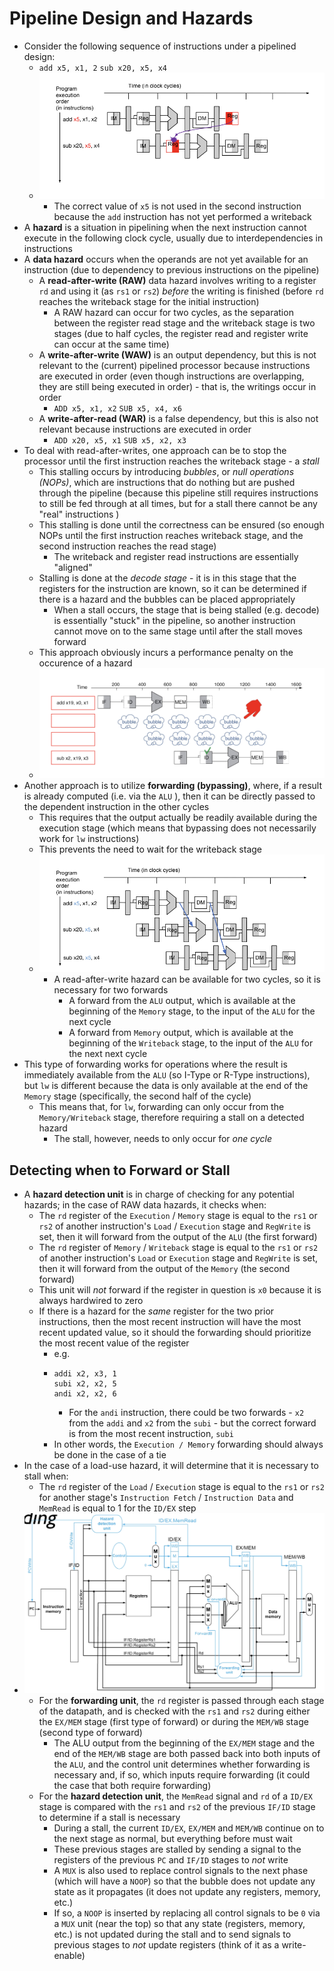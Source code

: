 # Pipeline Design and Hazards
- Consider the following sequence of instructions under a pipelined design:
  - `add x5, x1, 2`
    `sub x20, x5, x4`
  - ![Hazard Example](./Images/Hazard_Example.png)
    - The correct value of `x5` is not used in the second instruction because the `add` instruction has not yet performed a writeback
- A **hazard** is a situation in pipelining when the next instruction cannot execute in the following clock cycle, usually due to interdependencies in instructions
- A **data hazard** occurs when the operands are not yet available for an instruction (due to dependency to previous instructions on the pipeline)
  - A **read-after-write (RAW)** data hazard involves writing to a register `rd` and using it (as `rs1` or `rs2`) *before* the writing is finished (before `rd` reaches the writeback stage for the initial instruction)
    - A RAW hazard can occur for two cycles, as the separation between the register read stage and the writeback stage is two stages (due to half cycles, the register read and register write can occur at the same time)
  - A **write-after-write (WAW)** is an output dependency, but this is not relevant to the (current) pipelined processor because instructions are executed in order (even though instructions are overlapping, they are still being executed in order) - that is, the writings occur in order
    - `ADD x5, x1, x2`
      `SUB x5, x4, x6`
  - A **write-after-read (WAR)** is a false dependency, but this is also not relevant because instructions are executed in order
    - `ADD x20, x5, x1`
      `SUB x5, x2, x3`
- To deal with read-after-writes, one approach can be to stop the processor until the first instruction reaches the writeback stage - a *stall*
  - This stalling occurs by introducing *bubbles*, or *null operations (NOPs)*, which are instructions that do nothing but are pushed through the pipeline (because this pipeline still requires instructions to still be fed through at all times, but for a stall there cannot be any "real" instructions )
  - This stalling is done until the correctness can be ensured (so enough NOPs until the first instruction reaches writeback stage, and the second instruction reaches the read stage)
    - The writeback and register read instructions are essentially "aligned"
  - Stalling is done at the *decode stage* - it is in this stage that the registers for the instruction are known, so it can be determined if there is a hazard and the bubbles can be placed appropriately
    - When a stall occurs, the stage that is being stalled (e.g. decode) is essentially "stuck" in the pipeline, so another instruction cannot move on to the same stage until after the stall moves forward
  - This approach obviously incurs a performance penalty on the occurence of a hazard
  - ![RAW Stall](./Images/RAW_Stall.png)
- Another approach is to utilize **forwarding (bypassing)**, where, if a result is already computed (i.e. via the `ALU` ), then it can be directly passed to the dependent instruction in the other cycles
  - This requires that the output actually be readily available during the execution stage (which means that bypassing does not necessarily work for `lw` instructions)
  - This prevents the need to wait for the writeback stage
  - ![Hazard Bypassing](./Images/Hazard_Bypassing.png)
    - A read-after-write hazard can be available for two cycles, so it is necessary for two forwards
      - A forward from the `ALU` output, which is available at the beginning of the `Memory` stage, to the input of the `ALU` for the next cycle 
      - A forward from `Memory` output, which is available at the beginning of the `Writeback` stage, to the input of the `ALU` for the next next cycle
- This type of forwarding works for operations where the result is immediately available from the `ALU` (so I-Type or R-Type instructions), but `lw` is different because the data is only available at the end of the `Memory` stage (specifically, the second half of the cycle)
  - This means that, for `lw`, forwarding can only occur from the `Memory/Writeback` stage, therefore requiring a stall on a detected hazard
    - The stall, however, needs to only occur for *one cycle*
## Detecting when to Forward or Stall
- A **hazard detection unit** is in charge of checking for any potential hazards; in the case of RAW data hazards, it checks when:
  - The `rd` register of the `Execution` / `Memory` stage is equal to the `rs1` or `rs2` of another instruction's `Load` / `Execution` stage and `RegWrite` is set, then it will forward from the output of the `ALU` (the first forward)
  - The `rd` register of `Memory` / `Writeback` stage is equal to the `rs1` or `rs2` of another instruction's `Load` or `Execution` stage and `RegWrite` is set, then it will forward from the output of the `Memory` (the second forward)
  - This unit will *not* forward if the register in question is `x0` because it is always hardwired to zero
  - If there is a hazard for the *same* register for the two prior instructions, then the most recent instruction will have the most recent updated value, so it should the forwarding should prioritize the most recent value of the register
    - e.g.
    -     addi x2, x3, 1
          subi x2, x2, 5
          andi x2, x2, 6
      - For the `andi` instruction, there could be two forwards - `x2` from the `addi` and `x2` from the `subi` - but the correct forward is from the most recent instruction, `subi`
    - In other words, the `Execution / Memory` forwarding should always be done in the case of a tie
- In the case of a load-use hazard, it will determine that it is necessary to stall when:
  - The `rd` register of the `Load` / `Execution` stage is equal to the `rs1` or `rs2` for another stage's `Instruction Fetch` / `Instruction Data` and `MemRead` is equal to 1 for the `ID/EX` step
- ![Hazard Detection Unit](./Images/Hazard_Datapath.png)
  - For the **forwarding unit**, the `rd` register is passed through each stage of the datapath, and is checked with the `rs1` and `rs2` during either the `EX/MEM` stage (first type of forward) or during the `MEM/WB` stage (second type of forward)
    - The ALU output from the beginning of the `EX/MEM` stage and the end of the `MEM/WB` stage are both passed back into both inputs of the `ALU`, and the control unit determines whether forwarding is necessary and, if so, which inputs require forwarding (it could the case that both require forwarding)
  - For the **hazard detection unit**, the `MemRead` signal and `rd` of a `ID/EX` stage is compared with the `rs1` and `rs2` of the previous `IF/ID` stage to determine if a stall is necessary
    - During a stall, the current `ID/EX`, `EX/MEM` and `MEM/WB` continue on to the next stage as normal, but everything before must wait
    - These previous stages are stalled by sending a signal to the registers of the previous `PC` and `IF/ID` stages to *not* write
    - A `MUX` is also used to replace control signals to the next phase (which will have a `NOOP`) so that the bubble does not update any state as it propagates (it does not update any registers, memory, etc.)
    - If so, a `NOOP` is inserted by replacing all control signals to be `0` via a `MUX` unit (near the top) so that any state (registers, memory, etc.) is not updated during the stall and to send signals to previous stages to *not* update registers (think of it as a write-enable)
